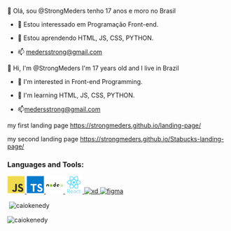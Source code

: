 👋 Olá, sou @StrongMeders tenho 17 anos e moro no Brasil

- 👀 Estou interessado em Programação Front-end.

- 🌱 Estou aprendendo HTML, JS, CSS, PYTHON.

- 📫 medersstrong@gmail.com










👋 Hi, I'm @StrongMeders I'm 17 years old and I live in Brazil

- 👀 I'm interested in Front-end Programming.

- 🌱 I'm learning HTML, JS, CSS, PYTHON.

- 📫medersstrong@gmail.com

my first landing page  https://strongmeders.github.io/landing-page/

my second landing page https://strongmeders.github.io/Stabucks-landing-page/

<h3 align="left">Languages and Tools:</h3>
<p align="left"> <a href="https://developer.mozilla.org/en-US/docs/Web/JavaScript" target="_blank" rel="noreferrer"> <img src="https://raw.githubusercontent.com/devicons/devicon/master/icons/javascript/javascript-original.svg" alt="javascript" width="40" height="40"/> </a> <a href="https://www.typescriptlang.org/" target="_blank" rel="noreferrer"> <img src="https://raw.githubusercontent.com/devicons/devicon/master/icons/typescript/typescript-original.svg" alt="typescript" width="40" height="40"/> </a>   <a href="https://nodejs.org" target="_blank" rel="noreferrer"> <img src="https://raw.githubusercontent.com/devicons/devicon/master/icons/nodejs/nodejs-original-wordmark.svg" alt="nodejs" width="40" height="40"/> </a> <a href="https://reactjs.org/" target="_blank" rel="noreferrer"> <img src="https://raw.githubusercontent.com/devicons/devicon/master/icons/react/react-original-wordmark.svg" alt="react" width="40" height="40"/> </a>  <a href="https://www.adobe.com/products/xd.html" target="_blank" rel="noreferrer"> <img src="https://cdn.worldvectorlogo.com/logos/adobe-xd.svg" alt="xd" width="40" height="40"/> </a> <a href="https://www.figma.com/" target="_blank" rel="noreferrer"> <img src="https://www.vectorlogo.zone/logos/figma/figma-icon.svg" alt="figma" width="40" height="40"/> </a> </p>

<p>&nbsp;<img align="center" src="https://github-readme-stats.vercel.app/api?username=caiokenedy&show_icons=true&locale=en" alt="caiokenedy" /></p>

<p><img align="center" src="https://github-readme-streak-stats.herokuapp.com/?user=caiokenedy&" alt="caiokenedy" /></p>
